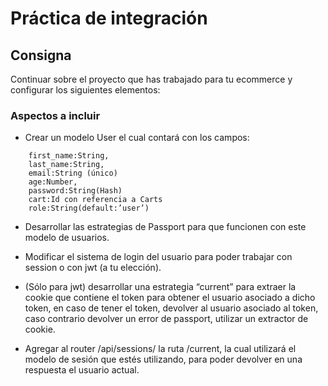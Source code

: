 # Práctica de integración

## Consigna

Continuar sobre el proyecto que has trabajado para tu ecommerce y configurar los siguientes elementos:

### Aspectos a incluir

-  Crear un modelo User el cual contará con los campos:
```
    first_name:String,
    last_name:String,
    email:String (único)
    age:Number,
    password:String(Hash)
    cart:Id con referencia a Carts
    role:String(default:’user’)
```

- Desarrollar las estrategias de Passport para que funcionen con este modelo de usuarios.

- Modificar el sistema de login del usuario para poder trabajar con session o con jwt (a tu elección). 
- (Sólo para jwt) desarrollar una estrategia “current” para extraer la cookie que contiene el token para obtener el usuario asociado a dicho token, en caso de tener el token, devolver al usuario asociado al token, caso contrario devolver un error de passport, utilizar un extractor de cookie.
- Agregar al router /api/sessions/ la ruta /current, la cual utilizará el modelo de sesión que estés utilizando, para poder devolver en una respuesta el usuario actual.
